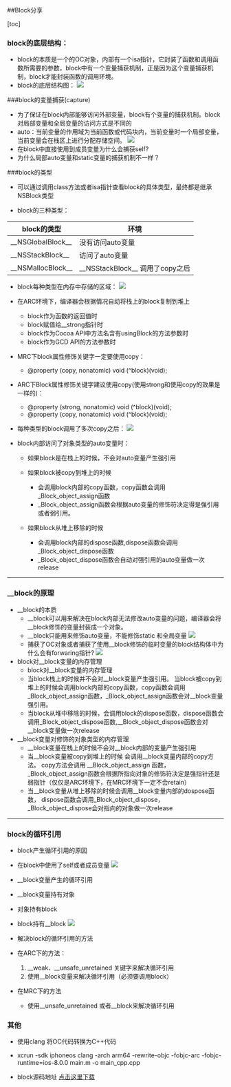 ##Block分享

[toc]

### block的底层结构：
* block的本质是一个的OC对象，内部有一个isa指针，它封装了函数和调用函数所需要的参数，block中有一个变量捕获机制，正是因为这个变量捕获机制，block才能封装函数的调用环境。
* block的底层结构图：
![](block的底层结构.png)

###block的变量捕获(capture)
* 为了保证在block内部能够访问外部变量，block有个变量的捕获机制。block对局部变量和全局变量的访问方式是不同的
* auto：当前变量的作用域为当前函数或代码块内，当前变量时一个局部变量，当前变量会在栈区上进行分配存储空间。
![](block的变量捕获机制介绍.png)
* 在block中直接使用到成员变量为什么会捕获self?
* 为什么局部auto变量和static变量的捕获机制不一样？

###block的类型
* 可以通过调用class方法或者isa指针查看block的具体类型，最终都是继承NSBlock类型

* block的三种类型： 


| block的类型 				| 				环境         |
| 	  -------- 			| 			----- 	         |
| \_\_NSGlobalBlock__  | 	没有访问auto变量        |
| \_\_NSStackBlock__   |   访问了auto变量         |
| \_\_NSMallocBlock__  |    \_\_NSStackBlock__ 调用了copy之后   |


* block每种类型在内存中存储的区域：
![](block的存储区域.png)

* 在ARC环境下，编译器会根据情况自动将栈上的block复制到堆上
	* block作为函数的返回值时
	* block赋值给\_\_strong指针时
	* block作为Cocoa API中方法名含有usingBlock的方法参数时
	* block作为GCD API的方法参数时 

* MRC下block属性修饰关键字一定要使用copy：
	* @property (copy, nonatomic) void (^block)(void);
	
* ARC下Block属性修饰关键字建议使用copy(使用strong和使用copy的效果是一样的)：
	* @property (strong, nonatomic) void (^block)(void);
	* @property (copy, nonatomic) void (^block)(void);
	 
* 每种类型的block调用了多次copy之后：
![](block被copy之后存储位置的变化.png)

* block内部访问了对象类型的auto变量时：
	* 如果block是在栈上的时候，不会对auto变量产生强引用
	* 如果block被copy到堆上的时候
		* 会调用block内部的copy函数，copy函数会调用_Block_object_assign函数
		* _Block_object_assign函数会根据auto变量的修饰符决定得是强引用或者弱引用。
		 
	* 如果block从堆上移除的时候
		* 会调用block内部的dispose函数,dispose函数会调用_Block_object_dispose函数 
		* _Block_object_dispose函数会自动对强引用的auto变量做一次release

---

### \_\_block的原理
* \_\_block的本质
	* \_\_block可以用来解决在block内部无法修改auto变量的问题，编译器会将__block修饰的变量封装成一个对象。
	* \_\_block只能用来修饰auto变量，不能修饰static 和全局变量
![](__block的本质.png)
	* 捕获了OC对象或者捕获了使用__block修饰的临时变量的block结构体中为什么会有forwaring指针?
![](__block的forwarding指针.png)
* block对__block变量的内存管理
	* block对__block变量的内存管理
	* 当block栈上的时候并不会对__block变量产生强引用。 当block被copy到堆上的时候会调用block内部的copy函数，copy函数会调用\_Block\_object\_assign函数，\_Block\_object\_assign函数会对\_\_block变量强引用。
	* 当block从堆中移除的时候，会调用block的dispose函数，dispose函数会调用_Block_object_dispose函数,\_\_Block\_object\_dispose函数会对\_\_block变量做一次release 
* \_\_block变量对修饰的对象类型的内存管理
	* \_\_block变量在栈上的时候不会对\_\_block内部的变量产生强引用
	* 当\_\_block变量被copy到堆上的时候 会调用\_\_block变量内部的copy方法。 copy方法会调用 \_\_Block\_object\_assign 函数，\_Block\_object\_assign函数会根据所指向对象的修饰符决定是强指针还是弱指针（仅仅是ARC环境下，在MRC环境下一定不会retain）
	* 当\_\_block变量从堆上移除的时候会调用\_\_block变量内部的dospose函数， dispose函数会调用\_Block_object_dispose，\_Block_object_dispose会对指向的对象做一次release

---

### block的循环引用
* block产生循环引用的原因
* 在block中使用了self或者成员变量
![](在block中使用成员变量的循环引用.png)
* \_\_block变量产生的循环引用
* \_\_block变量持有对象
* 对象持有block
* block持有__block
![](__block变量的循环引用.png)

* 解决block的循环引用的方法
* 在ARC下的方法：

	1. \_\_weak、\_\_unsafe_unretained 关键字来解决循环引用
	2. 使用\_\_block变量来解决循环引用（必须要调用block）

* 在MRC下的方法
	* 使用\_\_unsafe_unretained 或者\_\_block来解决循环引用 


### 其他
* 使用clang 将OC代码转换为C++代码
* xcrun -sdk iphoneos clang -arch arm64 -rewrite-objc -fobjc-arc -fobjc-runtime=ios-8.0.0 main.m -o main_cpp.cpp

* block源码地址
[点击这里下载](https://opensource.apple.com/tarballs/libclosure/)


